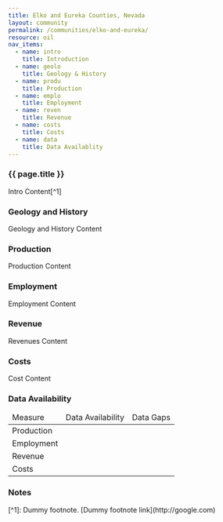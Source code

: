 ```yaml
---
title: Elko and Eureka Counties, Nevada
layout: community
permalink: /communities/elko-and-eureka/
resource: oil
nav_items:
  - name: intro
    title: Introduction
  - name: geolo
    title: Geology & History
  - name: produ
    title: Production
  - name: emplo
    title: Employment
  - name: reven
    title: Revenue
  - name: costs
    title: Costs
  - name: data
    title: Data Availablity
---
```


<h3><a name="intro" class="communities_content-heading js-comm_section">{{ page.title }}</a></h3>

Intro Content[^1]


<h3><a name="geolo" class="communities_content-heading js-comm_section">Geology and History</a></h3>

Geology and History Content

<h3><a name="produ" class="communities_content-heading js-comm_section">Production</a></h3>

Production Content

<h3><a name="emplo" class="communities_content-heading js-comm_section">Employment</a></h3>

Employment Content

<h3><a name="reven" class="communities_content-heading js-comm_section">Revenue</a></h3>

Revenues Content

<h3><a name="costs" class="communities_content-heading js-comm_section">Costs</a></h3>

Cost Content


<h3><a name="data" class="communities_content-heading js-comm_section">Data Availability</a></h3>

<table>
  <thead>
    <tr>
      <td>Measure</td>
      <td>Data Availability</td>
      <td>Data Gaps</td>
    </tr>
  </thead>
  <tbody>
    <tr>
      <td>Production</td>
      <td></td>
      <td></td>
    </tr>
    <tr>
      <td>Employment</td>
      <td></td>
      <td></td>
    </tr>
    <tr>
      <td>Revenue</td>
      <td></td>
      <td></td>
    </tr>
    <tr>
      <td>Costs</td>
      <td></td>
      <td></td>
    </tr>
  </tbody>
</table>

<h3 class="communities_content-heading">Notes</h3>
[^1]: Dummy footnote. [Dummy footnote link](http://google.com)

